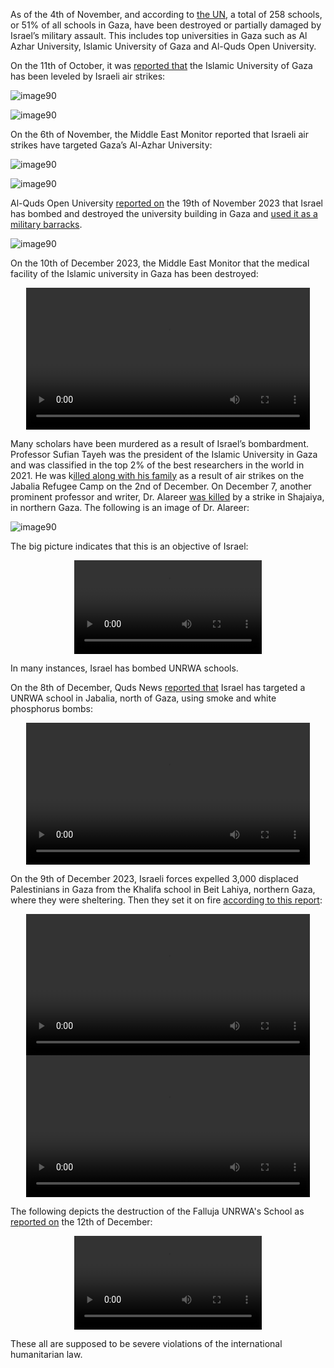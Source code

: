 
As of the 4th of November, and according to [the UN](https://www.ochaopt.org/content/hostilities-gaza-strip-and-israel-flash-update-29), a total of 258 schools, or 51% of all schools in Gaza, have been destroyed or partially damaged by Israel’s military assault. This includes top universities in Gaza such as Al Azhar University, Islamic University of Gaza and Al-Quds Open University.

On the 11th of October, it was [reported that](https://uk.news.yahoo.com/islamic-university-gaza-targeted-israeli-091116143.html?guccounter=1&guce_referrer=aHR0cHM6Ly93d3cuZ29vZ2xlLmNvbS8&guce_referrer_sig=AQAAABhQXFcSM-klU3lwO6udfTg-6S8PWr8f5x4CpskZgTfP7bx516Piw-OBFFCXDVgt4zxgwv_TxIBPTciJNawXN5uCQPZIcuSbnev9v2gB2EX_0Dbwy_klAKq8nra1GlYZWg7BIPsTPdVya6TR73Iq0Q8LYpLxfFuE7WOoTt2KFrx3) the Islamic University of Gaza has been leveled by Israeli air strikes:

![image90](../../BlogsPage/Destruction%20of%20Schools%20and%20Universities%20/Untitled.png)

![image90](../../BlogsPage/Destruction%20of%20Schools%20and%20Universities%20/Untitled%201.png)

On the 6th of November, the Middle East Monitor reported that Israeli air strikes have targeted Gaza’s Al-Azhar University:

![image90](../../BlogsPage/Destruction%20of%20Schools%20and%20Universities%20/Untitled%202.png)

![image90](../../BlogsPage/Destruction%20of%20Schools%20and%20Universities%20/Untitled%203.png)

Al-Quds Open University [reported on](https://www.qou.edu/en/viewCmsContentDtlEn.do?contentId=82184) the 19th of November 2023 that Israel has bombed and destroyed the university building in Gaza and [used it as a military barracks](https://twitter.com/warfareanalysis/status/1724713652459081910).

![image90](../../BlogsPage/Destruction%20of%20Schools%20and%20Universities%20/Untitled%204.png)

On the 10th of December 2023, the Middle East Monitor that the medical facility of the Islamic university in Gaza has been destroyed:

<div align="center">
<video src="../../BlogsPage/Destruction%20of%20Schools%20and%20Universities%20/islamic.mp4" controls width="90%"/>
</div>

Many scholars have been murdered as a result of Israel’s bombardment. Professor Sufian Tayeh was the president of the Islamic University in Gaza and was classified in the top 2% of the best researchers in the world in 2021. He was k[illed along with his family](https://www.moroccoworldnews.com/2023/12/359303/israeli-bloody-war-in-gaza-kills-prominent-scientist-sufyan-tayeh) as a result of air strikes on the Jabalia Refugee Camp on the 2nd of December. On December 7, another prominent professor and writer, Dr. Alareer [was killed](https://www.cnn.com/2023/12/11/middleeast/refaat-alareer-gaza-professor-killed-in-airstrike-intl/index.html) by a strike in Shajaiya, in northern Gaza. The following is an image of Dr. Alareer:

![image90](../../BlogsPage/Destruction%20of%20Schools%20and%20Universities%20/Untitled%205.png)

The big picture indicates that this is an objective of Israel:

<div align="center">
<video src="../../BlogsPage/Destruction%20of%20Schools%20and%20Universities%20/Haram.mp4"  controls style="max-width: 90%">
</div>

In many instances, Israel has bombed UNRWA schools. 

On the 8th of December, Quds News [reported that](https://twitter.com/QudsNen/status/1733170930543636644) Israel has targeted a UNRWA school in Jabalia, north of Gaza, using smoke and white phosphorus bombs:

<div align="center">
<video src="../../BlogsPage/Destruction%20of%20Schools%20and%20Universities%20/ssstwitter.com_1702769842348.mp4"  controls width="90%"/>
</div>

On the 9th of December 2023, Israeli forces expelled 3,000 displaced Palestinians in Gaza from the Khalifa school in Beit Lahiya, northern Gaza, where they were sheltering. Then they set it on fire [according to this report](https://twitter.com/Shepherds4Good/status/1733771177808601356):

<div align="center">
<video src="../../BlogsPage/Destruction%20of%20Schools%20and%20Universities%20/ssstwitter.com_1702769499685.mp4" controls width="90%"/>
</div>

<div align="center"  >
<video src="../../BlogsPage/Destruction%20of%20Schools%20and%20Universities%20/Khalifa.mp4" controls width="90%"/>
</div>

The following depicts the destruction of the Falluja UNRWA's School as [reported on](https://twitter.com/Bernadotte22/status/1734577143399551207) the 12th of December:

<div align="center"  >
<video src="../../BlogsPage/Destruction%20of%20Schools%20and%20Universities%20/Unrwa.mp4" controls style="max-width: 90%"/>
</div>

These all are supposed to be severe violations of the international humanitarian law.
